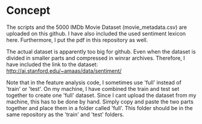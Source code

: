 # Concept
The scripts and the 5000 IMDb Movie Dataset (movie_metadata.csv) are uploaded on this github.
I have also included the used sentiment lexicon here.
Furthermore, I put the pdf in this repository as well.

The actual dataset is apparently too big for github.
Even when the dataset is divided in smaller parts and compressed in winrar archives.
Therefore, I have included the link to the dataset:
http://ai.stanford.edu/~amaas/data/sentiment/

Note that in the feature analysis code, I sometimes use 'full' instead of 'train' or 'test'.
On my machine, I have combined the train and test set together to create one 'full' dataset.
Since I cant upload the dataset from my machine, this has to be done by hand.
Simply copy and paste the two parts together and place them in a folder called 'full'.
This folder should be in the same repository as the 'train' and 'test' folders.
